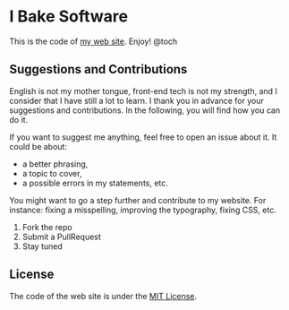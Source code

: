 # I Bake Software

This is the code of [my web site](http://ibakesoftware.com). Enjoy! @toch

## Suggestions and Contributions

English is not my mother tongue, front-end tech is not my strength, and I
consider that I have still a lot to learn. I thank you in advance for your
suggestions and contributions. In the following, you will find how you can do
it.

If you want to suggest me anything, feel free to open an issue about it. It
could be about:

* a better phrasing,
* a topic to cover,
* a possible errors in my statements, etc.

You might want to go a step further and contribute to my website. For instance:
fixing a misspelling, improving the typography, fixing CSS, etc.

1. Fork the repo
2. Submit a PullRequest
3. Stay tuned

## License

The code of the web site is under the [MIT License](LICENSE.md).
